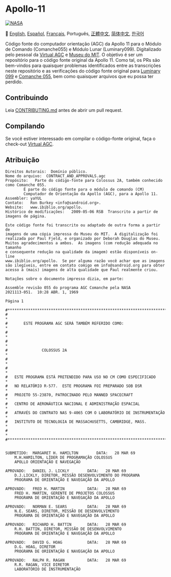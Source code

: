 # Apollo-11
[![NASA][1]][2]

:crossed_flags:
[English][EN],
[Español][ES],
[Français][FR],
Português,
[正體中文][ZH_TW],
[简体中文][ZH_CN],
[한국어][KO_KR]

[EN]:README.md
[ES]:README.es.md
[FR]:README.fr.md
[PT_BR]:README.pt_br.md
[ZH_TW]:README.zh_tw.md
[ZH_CN]:README.zh_cn.md
[KO_KR]:README.ko_kr.md

Código fonte do computador orientação (AGC) da Apollo 11 para o Módulo
de Comando (Comanche055) e Módulo Lunar (Luminary099). Digitalizado
pelo pessoal da [Virtual AGC][3] e [Museu do MIT][4]. O objetivo é ser
um repositório para o código fonte original da Apollo 11. Como tal, os PRs
são bem-vindos para quaisquer problemas identificados entre as transcrições
neste repositório e as verificações do código fonte original para
[Luminary 099][5] e [Comanche 055][6], bem como quaisquer arquivos que
eu possa ter perdido.

## Contribuindo
Leia [CONTRIBUTING.md][7] antes de abrir um pull request.

## Compilando
Se você estiver interessado em compilar o código-fonte original, faça o
check-out [Virtual AGC][8].

## Atribuição
```plain
Direitos Autorais:  Domínio público.
Nome do arquivo:  CONTRACT_AND_APPROVALS.agc
Propósito:   Parte do código-fonte para Colossus 2A, também conhecido como Comanche 055.
        É parte do código fonte para o módulo de comando (CM)
        Computador de Orientação da Apollo (AGC), para a Apollo 11.
Assembler: yaYUL
Contato:   Ron Burkey <info@sandroid.org>.
Website:   www.ibiblio.org/apollo.
Histórico de modificações:   2009-05-06 RSB  Transcrito a partir de imagens de página.

Este código fonte foi transcrito ou adaptado de outra forma a partir de
imagens de uma cópia impressa do Museu do MIT.  A digitalização foi
realizada por Paul Fjeld, e organizado por Deborah Douglas do Museu.
Muitos agradecimentos a ambos.  As imagens (com redução adequada no tamanho
e consequente redução na qualidade da imagem) estão disponíveis on-line
www.ibiblio.org/apollo.  Se por alguma razão você achar que as imagens
são ilegíveis, entre em contato comigo em info@sandroid.org para obter
acesso à (mais) imagens de alta qualidade que Paul realmente criou.

Notações sobre o documento impresso dizia, em parte:

Assemble revisão 055 do programa AGC Comanche pela NASA
2021113-051.  10:28 ABR. 1, 1969

Página 1

#************************************************************************
#                                                                       *
#       ESTE PROGRAMA AGC SERÁ TAMBÉM REFERIDO COMO:                    *
#                                                                       *
#                                                                       *
#               COLOSSUS 2A                                             *
#                                                                       *
#                                                                       *
#   ESTE PROGRAMA ESTÁ PRETENDIDO PARA USO NO CM COMO ESPECIFICADO      *
#   NO RELATÓRIO R-577.  ESTE PROGRAMA FOI PREPARADO SOB DSR            *
#   PROJETO 55-23870, PATROCINADO PELO MANNED SPACECRAFT                *
#   CENTRO DE AERONÁUTICA NACIONAL E ADMINISTRAÇÃO ESPACIAL             *
#   ATRAVÉS DO CONTRATO NAS 9-4065 COM O LABORATÓRIO DE INSTRUMENTAÇÃO  *
#   INSTITUTO DE TECNOLOGIA DE MASSACHUSETTS, CAMBRIDGE, MASS.          *
#                                                                       *
#************************************************************************


SUBMETIDO:  MARGARET H. HAMILTON        DATA:   28 MAR 69
    M.H.HAMILTON, LÍDER DE PROGRAMAÇÃO COLOSSUS
    APOLLO ORIENTAÇÃO E NAVEGAÇÃO

APROVADO:   DANIEL J. LICKLY        DATA:   28 MAR 69
    D.J.LICKLY, DIRETOR, MISSÃO DESENVOLVIMENTO DO PROGRAMA
    PROGRAMA DE ORIENTAÇÃO E NAVEGAÇÃO DA APOLLO

APROVADO:   FRED H. MARTIN          DATA:   28 MAR 69
    FRED H. MARTIN, GERENTE DE PROJETOS COLOSSUS
    PROGRAMA DE ORIENTAÇÃO E NAVEGAÇÃO DA APOLLO

APROVADO:   NORMAN E. SEARS         DATA:   28 MAR 69
    N.E. SEARS, DIRETOR, MISSÃO DE DESENVOLVIMENTO
    PROGRAMA DE ORIENTAÇÃO E NAVEGAÇÃO DA APOLLO

APROVADO:   RICHARD H. BATTIN       DATA:   28 MAR 69
    R.H. BATTIN, DIRETOR, MISSÃO DE DESENVOLVIMENTO
    PROGRAMA DE ORIENTAÇÃO E NAVEGAÇÃO DA APOLLO

APROVADO:   DAVID G. HOAG           DATA:   28 MAR 69
    D.G. HOAG, DIRETOR
    PROGRAMA DE ORIENTAÇÃO E NAVEGAÇÃO DA APOLLO

APROVADO:   RALPH R. RAGAN          DATA:   28 MAR 69
    R.R. RAGAN, VICE DIRETOR
    LABORATÓRIO DE INSTRUMENTAÇÃO
```

[1]:https://cdn.rawgit.com/aleen42/badges/c9246f74/src/nasa.svg
[2]:https://www.nasa.gov/mission_pages/apollo/missions/apollo11.html
[3]:http://www.ibiblio.org/apollo/
[4]:http://web.mit.edu/museum/
[5]:http://www.ibiblio.org/apollo/ScansForConversion/Luminary099/
[6]:http://www.ibiblio.org/apollo/ScansForConversion/Comanche055/
[7]:https://github.com/chrislgarry/Apollo-11/blob/master/CONTRIBUTING.md
[8]:https://github.com/rburkey2005/virtualagc
